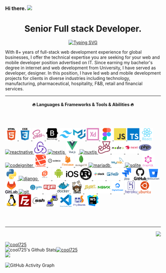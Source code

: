 ### Hi there. <img src="https://media.giphy.com/media/hvRJCLFzcasrR4ia7z/giphy.gif" width="28">

<h1 align="center">Senior Full stack Developer.</h1>
<p align="center">
  <a href="https://github.com/cool725">
    <img src="https://readme-typing-svg.herokuapp.com?font=Fira+Code&size=27&pause=1000&center=true&width=500&height=50&lines=Senior+Full+stack+Developer;8%2B+years+of+hands+on+experience;Determined+problem+solver+" alt="Typing SVG" />
  </a>
</p>
  <p>
With 8+ years of full-stack web development experience for global businesses, I offer the technical expertise you are seeking for your web and mobile developer position advertised on IT. Since earning my bachelor's degree in internet and web development from University, I have served as developer, designer. In this position, I have led web and mobile development projects for clients in diverse industries including technology, manufacturing, pharmaceutical, hospitality, F&B, retail and financial services.
  </p>
</div>

<hr>
<h4 align="center">🔥 Languages & Frameworks & Tools & Abilities 🔥</h4>
<br>
<br>
<p>
  <a href="https://www.w3.org/html/" target="_blank">
    <img src="https://raw.githubusercontent.com/devicons/devicon/master/icons/html5/html5-original-wordmark.svg" alt="html5" width="40" height="40"/>
  </a>
  <a href="https://www.w3schools.com/css/" target="_blank">
    <img src="https://raw.githubusercontent.com/devicons/devicon/master/icons/css3/css3-original-wordmark.svg" alt="css3" width="40" height="40"/>
  </a>
  <a href="https://sass-lang.com" target="_blank">
    <img src="https://raw.githubusercontent.com/devicons/devicon/master/icons/sass/sass-original.svg" alt="sass" width="40" height="40"/>
  </a>
  <a href="https://getbootstrap.com" target="_blank">
    <img src="https://raw.githubusercontent.com/devicons/devicon/master/icons/bootstrap/bootstrap-plain-wordmark.svg" alt="bootstrap" width="40" height="40"/>
  </a>
  <a href="https://tailwindcss.com/" target="_blank">
    <img src="https://raw.githubusercontent.com/devicons/devicon/master/icons/tailwindcss/tailwindcss-plain.svg" alt="tailwind" width="40" height="40"/>
  </a>
  <a href="https://mui.com/" target="_blank">
    <img src="https://raw.githubusercontent.com/devicons/devicon/master/icons/materialui/materialui-original.svg" alt="Material UI" width="40" height="40"/>
  </a>
  <a href="https://www.adobe.com/products/xd.html" target="_blank">
    <img src="https://raw.githubusercontent.com/devicons/devicon/master/icons/xd/xd-line.svg" alt="xd" width="40" height="40"/>
  </a>
  <a href="https://www.figma.com/" target="_blank">
    <img src="https://raw.githubusercontent.com/devicons/devicon/master/icons/figma/figma-original.svg" alt="figma" width="40" height="40"/>
  </a>
  <a href="https://developer.mozilla.org/en-US/docs/Web/JavaScript" target="_blank">
    <img src="https://raw.githubusercontent.com/devicons/devicon/master/icons/javascript/javascript-original.svg" alt="javascript" width="40" height="40"/>
  </a>
  <a href="https://www.typescriptlang.org/" target="_blank">
    <img src="https://raw.githubusercontent.com/devicons/devicon/master/icons/typescript/typescript-original.svg" alt="typescript" width="40" height="40"/>
  </a>
  <a href="https://reactjs.org/" target="_blank">
    <img src="https://raw.githubusercontent.com/devicons/devicon/master/icons/react/react-original-wordmark.svg" alt="react" width="40" height="40"/>
  </a>
  <a href="https://reactnative.dev/" target="_blank">
    <img src="https://reactnative.dev/img/header_logo.svg" alt="reactnative" width="40" height="40"/>
  </a>
  <a href="https://redux.js.org" target="_blank">
    <img src="https://raw.githubusercontent.com/devicons/devicon/master/icons/redux/redux-original.svg" alt="redux" width="40" height="40"/>
  </a>
  <a href="https://nextjs.org/" target="_blank">
    <img src="https://cdn.worldvectorlogo.com/logos/next-js.svg" alt="nextjs" width="40" height="40"/>
  </a>
  <a href="https://vuejs.org/" target="_blank">
    <img src="https://raw.githubusercontent.com/devicons/devicon/master/icons/vuejs/vuejs-original-wordmark.svg" alt="vuejs" width="40" height="40"/>
  </a>
  <a href="https://nuxtjs.org/" target="_blank">
    <img src="https://www.vectorlogo.zone/logos/nuxtjs/nuxtjs-icon.svg" alt="nuxtjs" width="40" height="40"/>
  </a>
  <a href="https://jestjs.io/docs" target="_blank">
    <img src="https://raw.githubusercontent.com/devicons/devicon/master/icons/jest/jest-plain.svg" alt="jest" width="40" height="40"/>
  </a>
  <a href="" target="_blank">
  <a href="https://nodejs.org" target="_blank">
    <img src="https://raw.githubusercontent.com/devicons/devicon/master/icons/nodejs/nodejs-original-wordmark.svg" alt="nodejs" width="40" height="40"/>
  </a>
  <a href="https://docs.nestjs.com/" target="_blank">
    <img src="https://raw.githubusercontent.com/devicons/devicon/master/icons/nestjs/nestjs-plain-wordmark.svg" alt="nestjs" width="40" height="40"/>
  </a>
  <a href="https://www.php.net" target="_blank">
    <img src="https://raw.githubusercontent.com/devicons/devicon/master/icons/php/php-original.svg" alt="php" width="40" height="40"/>
  </a>
  <a href="https://codeigniter.com" target="_blank">
    <img src="https://cdn.worldvectorlogo.com/logos/codeigniter.svg" alt="codeigniter" width="40" height="40"/>
  </a>
  <a href="https://laravel.com/" target="_blank">
    <img src="https://raw.githubusercontent.com/devicons/devicon/master/icons/laravel/laravel-plain-wordmark.svg" alt="laravel" width="40" height="40"/>
  </a>
  <a href="https://socket.io/docs" target="_blank">
    <img src="https://raw.githubusercontent.com/devicons/devicon/master/icons/socketio/socketio-original-wordmark.svg" alt="socketio" width="40" height="40"/>
  </a>
  <a href="https://firebase.google.com" target="_blank">
    <img src="https://raw.githubusercontent.com/devicons/devicon/master/icons/firebase/firebase-plain-wordmark.svg" alt="firebase" width="40" height="40"/>
  </a>
  <a href="https://www.mongodb.com/" target="_blank">
    <img src="https://raw.githubusercontent.com/devicons/devicon/master/icons/mongodb/mongodb-original-wordmark.svg" alt="mongodb" width="40" height="40"/>
  </a>
  <a href="https://mariadb.org/" target="_blank">
    <img src="https://www.vectorlogo.zone/logos/mariadb/mariadb-icon.svg" alt="mariadb" width="40" height="40"/>
  </a>
  <a href="https://www.mysql.com/" target="_blank">
    <img src="https://raw.githubusercontent.com/devicons/devicon/master/icons/mysql/mysql-original-wordmark.svg" alt="mysql" width="40" height="40"/>
  </a>
  <a href="https://www.sqlite.org/" target="_blank">
    <img src="https://www.vectorlogo.zone/logos/sqlite/sqlite-icon.svg" alt="sqlite" width="40" height="40"/>
  </a>
  <a href="https://graphql.org" target="_blank">
    <img src="https://raw.githubusercontent.com/devicons/devicon/master/icons/graphql/graphql-plain-wordmark.svg" alt="graphql" width="40" height="40"/>
  </a>
  <a href="https://www.python.org" target="_blank">
    <img src="https://raw.githubusercontent.com/devicons/devicon/master/icons/python/python-original.svg" alt="python" width="40" height="40"/>
  </a>
  <a href="https://docs.djangoproject.com/" target="_blank">
    <img src="https://static.djangoproject.com/img/logos/django-logo-negative.svg" alt="django" width="40" height="40"/>
  </a>
  <a href="https://svelte.dev/docs" target="_blank">
    <img src="https://raw.githubusercontent.com/devicons/devicon/master/icons/svelte/svelte-original-wordmark.svg" alt="svelte" width="40" height="40"/>
  </a>
  <a href="https://developer.android.com" target="_blank">
    <img src="https://raw.githubusercontent.com/devicons/devicon/master/icons/android/android-original-wordmark.svg" alt="android" width="40" height="40"/>
  </a>
  <a href="https://developer.apple.com" target="_blank">
    <img src="https://raw.githubusercontent.com/github/explore/80688e429a7d4ef2fca1e82350fe8e3517d3494d/topics/ios/ios.png" alt="iOS" width="40" height="40"  />
  </a>
  <a href="https://www.rust-lang.org" target="_blank">
    <img src="https://raw.githubusercontent.com/devicons/devicon/master/icons/rust/rust-plain.svg" alt="rust" width="40" height="40"/>
  </a>
  <a href="https://slack.com" target="_blank">
    <img src="https://raw.githubusercontent.com/devicons/devicon/master/icons/slack/slack-original-wordmark.svg" alt="slack" width="40" height="40"/>
  </a>
  <a href="https://trello.com" target="_blank">
    <img src="https://raw.githubusercontent.com/devicons/devicon/master/icons/trello/trello-plain-wordmark.svg" alt="trello" width="40" height="40"/>
  </a>
  <a href="https://jira.atlassian.com/" target="_blank">
    <img src="https://raw.githubusercontent.com/devicons/devicon/master/icons/jira/jira-original-wordmark.svg" alt="jira" width="40" height="40"/>
  </a>
  <a href="https://github.com" target="_blank">
    <img src="https://raw.githubusercontent.com/devicons/devicon/master/icons/github/github-original-wordmark.svg" alt="github" width="40" height="40"/>
  </a>
  <a href="https://bitbucket.org/" target="_blank">
    <img src="https://raw.githubusercontent.com/devicons/devicon/master/icons/bitbucket/bitbucket-original-wordmark.svg" alt="bitbucket" width="40" height="40"/>
  </a>
  <a href="https://gitlab.com" target="_blank">
    <img src="https://raw.githubusercontent.com/devicons/devicon/master/icons/gitlab/gitlab-original-wordmark.svg" alt="gitlab" width="40" height="40"/>
  </a>
  <a href="https://git-scm.com/" target="_blank">
    <img src="https://www.vectorlogo.zone/logos/git-scm/git-scm-icon.svg" alt="git" width="40" height="40"/>
  </a>
  <a href="https://yarnpkg.com/" target="_blank">
    <img src="https://raw.githubusercontent.com/devicons/devicon/master/icons/yarn/yarn-original-wordmark.svg" alt="yarn" width="40" height="40"/>
  </a>
  <a href="https://www.npmjs.com/" target="_blank">
    <img src="https://raw.githubusercontent.com/devicons/devicon/master/icons/npm/npm-original-wordmark.svg" alt="npm" width="40" height="40"/>
  </a>
  <a href="https://docs.docker.com/" target="_blank">
    <img src="https://raw.githubusercontent.com/devicons/devicon/master/icons/docker/docker-original-wordmark.svg" alt="docker" width="40" height="40"/>
  </a>
  <a href="https://getcomposer.org/doc" target="_blank">
    <img src="https://raw.githubusercontent.com/devicons/devicon/master/icons/composer/composer-original.svg" alt="composer" width="40" height="40"/>
  </a>
  <a href="https://babeljs.io/docs/en" target="_blank">
    <img src="https://raw.githubusercontent.com/devicons/devicon/master/icons/babel/babel-original.svg" alt="babel" width="40" height="40"/>
  </a>
  <a href="https://docs.nginx.com" target="_blank">
    <img src="https://raw.githubusercontent.com/devicons/devicon/master/icons/nginx/nginx-original.svg" alt="nginx" width="40" height="40"/>
  </a>
  <a href="https://www.digitalocean.com/" target="_blank">
    <img src="https://raw.githubusercontent.com/devicons/devicon/master/icons/digitalocean/digitalocean-original-wordmark.svg" alt="digitalocean" width="40" height="40"/>
  </a>
  <a href="https://www.heroku.com/" target="_blank">
    <img src="https://raw.githubusercontent.com/devicons/devicon/master/icons/heroku/heroku-original-wordmark.svg" alt="heroku" width="40" height="40"/>
  </a>
  <img src="https://raw.githubusercontent.com/devicons/devicon/master/icons/ubuntu/ubuntu-plain-wordmark.svg" alt="ubuntu" width="40" height="40"/>
  <img src="https://raw.githubusercontent.com/devicons/devicon/master/icons/linux/linux-original.svg" alt="linux" width="40" height="40"/>
  <img src="https://raw.githubusercontent.com/devicons/devicon/master/icons/filezilla/filezilla-plain.svg" alt="filezilla" width="40" height="40"/>
  <img src="https://raw.githubusercontent.com/devicons/devicon/master/icons/ssh/ssh-original-wordmark.svg" alt="ssh" width="40" height="40"/>
  <img src="https://raw.githubusercontent.com/devicons/devicon/master/icons/putty/putty-original.svg" alt="putty" width="40" height="40"/>
  <img src="https://raw.githubusercontent.com/devicons/devicon/master/icons/vscode/vscode-original-wordmark.svg" alt="vscode" width="40" height="40"/>
  <img src="https://raw.githubusercontent.com/devicons/devicon/master/icons/phpstorm/phpstorm-original-wordmark.svg" alt="phpstorm" width="40" height="40"/>
  <img src="https://raw.githubusercontent.com/devicons/devicon/master/icons/webstorm/webstorm-original.svg" alt="webstorm" width="40" height="40"/>
</p>
<br />
<br />

---

<img align="right" src="https://komarev.com/ghpvc/?username=cool725"/>
<br />
<br />
<a  align="left" href="https://github.com/cool725" title="Go to Source">
  <img width=396 src="https://github-readme-streak-stats.herokuapp.com/?user=cool725&theme=react&border=61dafb&hide_border=true" alt="cool725" />
</a>
<div>
  <img align="left" alt="cool725's Github Stats" src="https://github-readme-stats.vercel.app/api?username=cool725&theme=github_dark&show_icons=true&hide_border=false" />
  <a align="left" href="https://github.com/cool725">
  <img width=325 alt="cool725" src="https://github-readme-stats.vercel.app/api/top-langs/?username=cool725&hide=c%23,powershell,Mathematica,Ruby,%2b%2b,Cuda&title_color=61dafb&text_color=ffffff&icon_color=61dafb&bg_color=20232a&langs_count=8&layout=compact&border_color=61dafb&hide_border=true" />
</a>
</div>

<img src="https://github-profile-trophy.vercel.app/?username=cool725&theme=gruvbox&no-frame=true&margin-w=30&margin-h=20" />
<br>

![GitHub Activity Graph](https://github-readme-activity-graph.cyclic.app/graph?username=cool725&bg_color=000000&color=00ffff&line=00ffff&point=ffffff&area=true&hide_border=true)
